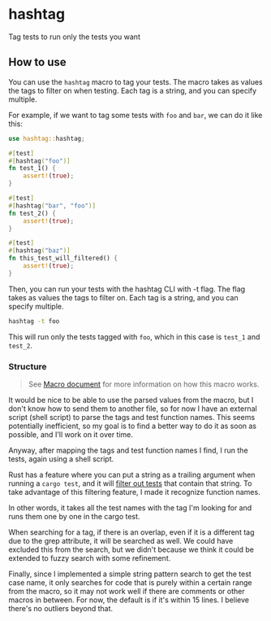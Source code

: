 # hashtag

Tag tests to run only the tests you want

## How to use

You can use the `hashtag` macro to tag your tests. The macro takes as values the tags to filter on when testing. Each tag is a string, and you can specify multiple.

For example, if we want to tag some tests with `foo` and `bar`, we can do it like this:

```rust
use hashtag::hashtag;

#[test]
#[hashtag("foo")]
fn test_1() {
    assert!(true);
}

#[test]
#[hashtag("bar", "foo")]
fn test_2() {
    assert!(true);
}

#[test]
#[hashtag("baz")]
fn this_test_will_filtered() {
    assert!(true);
}
```

Then, you can run your tests with the hashtag CLI with -t flag. The flag takes as values the tags to filter on. Each tag is a string, and you can specify multiple.

```bash
hashtag -t foo
```

This will run only the tests tagged with `foo`, which in this case is `test_1` and `test_2`.

### Structure

> See [Macro document](hashtag_macros/README.md) for more information on how this macro works.

It would be nice to be able to use the parsed values from the macro, but I don't know how to send them to another file, so for now I have an external script (shell script) to parse the tags and test function names. This seems potentially inefficient, so my goal is to find a better way to do it as soon as possible, and I'll work on it over time.

Anyway, after mapping the tags and test function names I find, I run the tests, again using a shell script.

Rust has a feature where you can put a string as a trailing argument when running a `cargo test`, and it will [filter out tests](https://doc.rust-lang.org/cargo/commands/cargo-test.html#examples) that contain that string. To take advantage of this filtering feature, I made it recognize function names.

In other words, it takes all the test names with the tag I'm looking for and runs them one by one in the cargo test.

When searching for a tag, if there is an overlap, even if it is a different tag due to the grep attribute, it will be searched as well. We could have excluded this from the search, but we didn't because we think it could be extended to fuzzy search with some refinement.

Finally, since I implemented a simple string pattern search to get the test case name, it only searches for code that is purely within a certain range from the macro, so it may not work well if there are comments or other macros in between. For now, the default is if it's within 15 lines. I believe there's no outliers beyond that.
